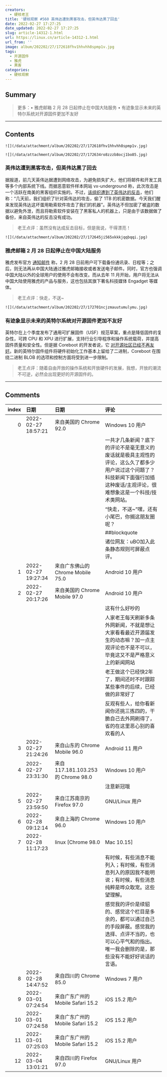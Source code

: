 ```yaml
---
creators:
  - 硬核老王
title: '硬核观察 #560 英伟达遭到黑客攻击，但英伟达黑了回去'
date: 2022-02-27 17:27:25
date_updated: 2022-02-27 17:27:25
slug: article-14312-1.html
url: https://linux.cn/article-14312-1.html
url_from: ''
image: album/202202/27/172618fhv1hhvhh8spmp1v.jpg
tags:
  - 开源固件
  - 雅虎
  - 黑客
categories:
  - 硬核观察
---
```


## Summary

> 更多：• 雅虎邮箱 2 月 28 日起停止在中国大陆服务 • 有迹象显示未来的英特尔系统对开源固件更加不友好

***

<!-- more -->

## Contents

`![](/data/attachment/album/202202/27/172618fhv1hhvhh8spmp1v.jpg)`

`![](/data/attachment/album/202202/27/172634ro8zzzb8ocj1bo85.jpg)`

### 英伟达遭到黑客攻击，但英伟达黑了回去

据报道，前几天英伟达据遭到网络攻击，为避免损失扩大，他们将邮件和开发工具等多个内部系统下线。而据恶意软件样本网站 vx-underground 称，此次攻击是一个活跃在南美的黑客组织实施的。不过，[该组织遭到了英伟达的反击](https://wccftech.com/nvidia-fires-back-at-hackers-by-encrypting-1-tb-stolen-data-successfully-ransomed-their-systems/)，他们称：“几天前，我们组织了针对英伟达的攻击，偷了 1TB 的机密数据。今天我们醒来发现英伟达这坏蛋用勒索软件攻击了我们的机器”。英伟达不但加密了被盗的数据以避免外泄，而且将勒索软件安装在了黑客私人的机器上，只是由于该数据做了备份，来自英伟达的反击没有成功。

> 
> 老王点评：虽然没有达成反击目标，但是我说，干得漂亮！
> 
> 
> 

`![](/data/attachment/album/202202/27/172645ji565xkkkjqqbqqi.jpg)`

### 雅虎邮箱 2 月 28 日起停止在中国大陆服务

雅虎发布官方 [通知邮件](https://www.gizchina.com/2022/02/26/yahoo-mail-will-officially-stop-service-in-mainland-china-on-february-28/) 称，2 月 28 日前用户可下载备份通讯录、日程等；之后，则无法再从中国大陆通过雅虎邮箱接收或者发送电子邮件。同时，官方也强调中国大陆以外的全球用户的使用不会有改变。而从去年 11 月开始，用户将无法从中国大陆使用雅虎的产品与服务，这也包括其旗下著名科技媒体 Engadget 等媒体。

> 
> 老王点评：快走，不送~
> 
> 
> 

`![](/data/attachment/album/202202/27/172701ncjzmauutumulymu.jpg)`

### 有迹象显示未来的英特尔系统对开源固件更加不友好

英特尔在上个季度发布了通用可扩展固件（USF）规范草案，重点是降低固件的复杂性，可跨 CPU 和 XPU 进行扩展，支持行业引导程序和操作系统载荷，并提高固件质量和安全性。但是据 Coreboot 的开发者说，它 [对开源社区已经不再友好](https://www.phoronix.com/scan.php?page=news_item&px=Intel-USF-FSP-3.0-Less-OSF)。新的英特尔固件组件将硬件初始化工作基本上留给了二进制，Coreboot 在围绕二进制 BLOB 的选项和控制方面将受到进一步限制。

> 
> 老王点评：随着自由开放的操作系统和开放硬件的发展，我想，开放的潮流不可逆，必然会出现更好的开源固件的。
> 
> 
>

***

## Comments

|   index | 日期                | 日期                                              | 评论                                                                                                                                                                                                                                                                                                   |
|--------:|:--------------------|:--------------------------------------------------|:-------------------------------------------------------------------------------------------------------------------------------------------------------------------------------------------------------------------------------------------------------------------------------------------------------|
|       0 | 2022-02-27 18:57:21 | 来自美国的 Chrome 92.0|Windows 10 用户            | “干得漂亮” “快走，不送”<br />                                                                                                                                                                                     |
|         |                     |                                                   | 一共才几条新闻？底下的评论不是毫无意义的废话就是极具主观性的评论，这么久了都多少用户说过这个问题了？科技新闻下面强行加插这种废话/主观评论，很难想象这是一个科技/技术类网站。<br />                                                                                                                     |
|         |                     |                                                   | “快走，不送~”嘿，还有小尾巴，你搁这朋友圈呢？<br />                                                                                               |
|         |                     |                                                   | ##blockquote<br />                                                                                                                                                                                                |
|         |                     |                                                   | 诸位网友：uBO加入此条静态规则可屏蔽点评。                                                                                                                                                                       |
|       1 | 2022-02-27 19:27:34 | 来自广东佛山的 Chrome Mobile 75.0|Android 10 用户 | 克里斯那穆提说过，有思想的地方就有冲突。你不看看隔壁的白左Delta怎么恶心中国的?开源软件宣传还Chinese!!!111oneone?，以为中国人看不懂英文?这个跟问候&quot;全家&quot;一语双关有什么区别?所以这已经算和气了。          |
|       2 | 2022-02-27 20:17:26 | 来自美国的 Chrome Mobile 97.0|Android 10 用户     | 啥子哦<br />                                                                                                                                                                                                      |
|         |                     |                                                   | 这有什么好吵的<br />                                                                                                                                                                                                     |
|         |                     |                                                   | 人家老王每天刷新多条外网新闻，不就是想让大家看看最近开源届发生的动态嘛？加一点主观评论也不是不可以，毕竟这又不是严格意义上的新闻网站<br />                                                                                                                                   |
|         |                     |                                                   | 老王做这个已经快2年了，期间还时不时跟踪某些事件的后续，已经做的非常好了<br />                                                                                                                                                                        |
|         |                     |                                                   | 反观有些人，给你看新闻你还挑三拣四的，干脆自己去外网刷得了，省的在这里恶心别的喜欢看的人                                                                                                    |
|       3 | 2022-02-27 21:24:26 | 来自山东的 Chrome Mobile 96.0|Android 11 用户     | 快滚！不送！                                                                                                                                                                                                      |
|       4 | 2022-02-27 23:31:30 | 来自117.181.103.253的 Chrome 98.0|Windows 10 用户 | 你在美国？<br />                                                                                                                                                                                                  |
|         |                     |                                                   | 注意新冠哦                                                                                                                                                                                                             |
|       5 | 2022-02-27 23:59:50 | 来自江苏南京的 Firefox 97.0|GNU/Linux 用户        | 开了梯子吧                                                                                                                                                                                                        |
|       6 | 2022-02-28 09:12:14 | 来自上海的 Chrome 96.0|Windows 10 用户            | 2005年8月，中国雅虎由阿里巴巴集团全资收购。2013年，中国雅虎邮箱、资讯、社区宣布停止服务，原有团队将专注于阿里巴巴集团公益事业的传播。2021年11月1日起，雅虎中国正式关闭。用户无法从中国大陆使用Yahoo的产品与服务。 |
|       7 | 2022-02-28 11:17:23 | linux [Chrome 98.0|Mac 10.15]                     | 这个硬核观察栏目，就是我（硬核老王）对开源、科技等新闻的一个个人的看法，因此，这三条的遴选标准、点评的观点，都非常个人化，因此，肯定不具备公正性、客观性，甚至合理性。<br />                                      |
|         |                     |                                                   | 有时候，有些消息不能列入；有时候，有些消息列入的原因我不能明说；有时候，有些消息纯粹是哗众取宠。这些望理解。<br />                                                                                                                                                      |
|         |                     |                                                   | 感觉我的评价是续貂的、感觉这个栏目是多余的，都可以通过自己的手段屏蔽。感觉我的选择、点评不当的，也可以心平气和的指出。唯一我会删除的是，那些没有不能好好说话的言语。                                                                          |
|       8 | 2022-02-28 14:47:52 | 来自四川的 Chrome 85.0|Windows 7 用户             | 老胡(误)中肯。                                                                                                                                                                                                    |
|       9 | 2022-03-01 07:24:54 | 来自广东广州的 Mobile Safari 15.2|iOS 15.2 用户   | 我还在用，次用邮箱！不过早不是国内的服务器了。                                                                                                                                                                    |
|      10 | 2022-03-01 07:24:58 | 来自广东广州的 Mobile Safari 15.2|iOS 15.2 用户   | 我还在用，次用邮箱！不过早不是国内的服务器了。                                                                                                                                                                    |
|      11 | 2022-03-01 07:25:03 | 来自广东广州的 Mobile Safari 15.2|iOS 15.2 用户   | 我还在用，次用邮箱！不过早不是国内的服务器了。                                                                                                                                                                    |
|      12 | 2022-03-04 13:01:21 | 来自四川的 Firefox 97.0|GNU/Linux 用户            | 老王中肯，技术人就该这样！                                                                                                                                                                                        |
